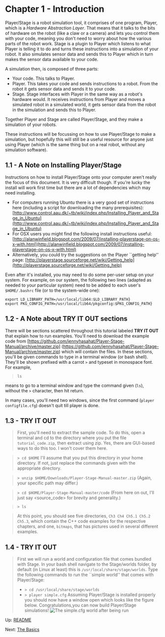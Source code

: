 # Chapter 1 -  Introduction

Player/Stage is a robot simulation tool, it comprises of one program,
Player, which is a *Hardware Abstraction Layer*. That means that it
talks to the bits of hardware on the robot (like a claw or a camera) and
lets you control them with your code, meaning you don't need to worry about
how the various parts of the robot work. Stage is a plugin to Player which
listens to what Player is telling it to do and turns these instructions
into a simulation of your robot. It also simulates sensor data and sends
this to Player which in turn makes the sensor data available to your code.

A simulation then, is composed of three parts:
* Your code. This talks to Player.
* Player. This takes your code and sends instructions to a robot. From the robot it gets sensor data and sends it to your code.
* Stage. Stage interfaces with Player in the same way as a robot's hardware would. It receives instructions from Player and moves a simulated robot in a simulated world, it gets sensor data from the robot in the simulation and sends this to Player.

Together Player and Stage are called Player/Stage, and they make a simulation of your robots.

These instructions will be focussing on how to use Player/Stage to make a
simulation, but hopefully this will still be a useful resource for anyone
just using Player (which is the same thing but on a real robot, without any simulation software).

## 1.1 - A Note on Installing Player/Stage
Instructions on how to install Player/Stage onto your computer aren't really the focus of this document. It is very difficult though. If you're lucky the install will work first time but there are a lot of dependencies which may need installing. 
* For computers running Ubuntu there is a very good set of instructions here (including a script for downloading the many prerequisites): [http://www.control.aau.dk/~tb/wiki/index.php/Installing_Player_and_Stage_in_Ubuntu](http://www.control.aau.dk/~tb/wiki/index.php/Installing_Player_and_Stage_in_Ubuntu)
* For OSX users you might find the following install instructions useful:
[http://alanwinfield.blogspot.com/2009/07/installing-playerstage-on-os-x-with.html](http://alanwinfield.blogspot.com/2009/07/installing-playerstage-on-os-x-with.html)
* Alternatively, you could try the suggestions on the Player ``getting help'' page:
[http://playerstage.sourceforge.net/wiki/Getting_help](http://playerstage.sourceforge.net/wiki/Getting_help)

Even after it's installed, you may need to do some per-user setup on your
system.  For example, on our system, the following two lines (adapted as
needed to your particular system) need to be
added to each user's `$HOME/.bashrc` file (or to the system-wide one): 
```
export LD_LIBRARY_PATH=/usr/local/lib64:$LD_LIBRARY_PATH}
export PKG_CONFIG_PATH=/usr/local/lib64/pkgconfig:$PKG_CONFIG_PATH}
```

## 1.2 - A Note about TRY IT OUT sections
There will be sections scattered throughout this tutorial labeled **TRY IT OUT**
that explain how to run examples. You'll need to download the example code
from 
[https://github.com/jennyhasahat/Player-Stage-Manual/archive/master.zip]
(https://github.com/jennyhasahat/Player-Stage-Manual/archive/master.zip) 
which will contain the files. In these sections, you'll be given commands to
type in a terminal
window (or bash shell). They'll be shown prefixed with a carrot `>` and
typeset in monospace font. For example, 

> `ls`

means to go to a terminal window and type the command given (`ls`), without
the `>` character, then hit return.

In many cases, you'll need two windows, since the first command (`player
configfile.cfg`) doesn't quit till player is done.  

## 1.3 - TRY IT OUT
> First, you'll need to extract the sample code.  To do this, open a
> terminal and cd to the directory where you put the file
> `tutorial_code.zip`, then extract using zip.  Yes, there are
> GUI-based ways to do this too.  I won't cover them here.

> `> cd $HOME` I'll assume that you put this directory in your home directory.  If not, just replace the commands given with the appropriate directory. 

> `> unzip $HOME/Downloads/Player-Stage-Manual-master.zip` (Again,
> your specific path may differ.)

> `> cd $HOME/Player-Stage-Manual-master/code` (From here on out, I'll
> just say \<source_code\> for brevity and generality.)

> `> ls` 

> At this point, you should see five directories, `Ch3 Ch4 Ch5.1 Ch5.2
> Ch5.3`, which contain the C++ code examples for the respective chapters, and
> one, `bitmaps`, that has pictures used in several different examples.


## 1.4 - TRY IT OUT
> First we will run a world and configuration file that comes bundled with Stage. In your bash shell navigate to the Stage/worlds folder, by default (in Linux at least) this is `/usr/local/share/stage/worlds`. Type the following commands to run the ``simple world'' that comes with Player/Stage: 
> * `> cd /usr/local/share/stage/worlds` 
> * `> player simple.cfg`
> Assuming Player/Stage is installed properly you should now have a window open which looks like the figure below.  Congratulations,you can now build Player/Stage simulations!
> ![The simple.cfg world after being run](https://github.com/NickelsLab/Player-Stage-Manual/blob/master/pics/simpleworld.png)

Up: [README](README.md)

Next: [The Basics](BASICS.md)
